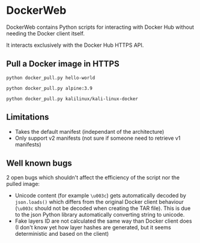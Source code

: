 # DockerWeb
DockerWeb contains Python scripts for interacting with Docker Hub without needing the Docker client itself.

It interacts exclusively with the Docker Hub HTTPS API.


## Pull a Docker image in HTTPS

`python docker_pull.py hello-world`

`python docker_pull.py alpine:3.9`

`python docker_pull.py kalilinux/kali-linux-docker`


## Limitations
- Takes the default manifest (independant of the architecture)
- Only support v2 manifests (not sure if someone need to retrieve v1 manifests)


## Well known bugs
2 open bugs which shouldn't affect the efficiency of the script nor the pulled image:
- Unicode content (for example `\u003c`) gets automatically decoded by `json.loads()` which differs from the original Docker client behaviour (`\u003c` should not be decoded when creating the TAR file). This is due to the json Python library automatically converting string to unicode.
- Fake layers ID are not calculated the same way than Docker client does (I don't know yet how layer hashes are generated, but it seems deterministic and based on the client)
